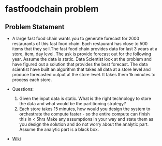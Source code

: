 # fastfoodchain problem

## Problem Statement
 - A large fast food chain wants you to generate forecast for 2000 restaurants of this fast food chain. Each restaurant has close to 500 items that they sell.The fast food chain provides data for last 3 years at a store, item, day level. The ask is provide forecast out for the following year.
Assume the data is static. Data Scientist look at the problem and have figured out a solution that provides the best forecast.
The data scientist have built an algorithm that takes all data at a store level and produce forecasted output at the store level.
It takes them 15 minutes to process each store.

- Questions:
    1) Given the input data is static. What is the right technology to store the data and what would be the partitioning strategy?
    2) Each store takes 15 minutes, how would you design the system to orchestrate the compute faster - so the entire compute can finish this in < 5hrs
   Make any assumptions in your way and state them as you design the solution and do not worry about the analytic part. Assume the analytic
part is a black box. 

* [Wiki](https://github.com/baratamramprasad/fastfoodchain/wiki)
